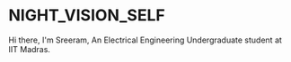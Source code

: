 # NIGHT_VISION_SELF
Hi there, I'm Sreeram, An Electrical Engineering Undergraduate student at IIT Madras.
